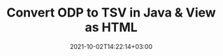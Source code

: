 ---
############################# Static ############################
layout: "autogen"
date: 2021-10-02T14:22:14+03:00
draft: false
path: "total/java/conversion/odp-to-tsv/"

############################# Head ############################
head_title: "Convert ODP to TSV in Java - Sample Java Code"
head_description: "Java document conversion library to convert ODP to TSV and 100+ other file formats in Java & J2SE applications. View the Converted TSV document as HTML viewer."

############################# Header ############################
title: "Convert ODP to TSV in Java & View as HTML"
description: "Programmatically convert ODP to TSV in Java & J2SE platforms using flexible document manipulation options to customize the resultant document. Convert the complete document or some specific pages based on page numbers or selective page ranges using Java document conversion library."

############################# SubMenu ############################
submenu:
    enable: false

############################# Content ############################
content:
    enable: true
    block:
    - title_left: "ODP to TSV Conversion in Java"
      content_left: |
          Perform ODP to TSV file conversion in three simple steps using Java. View the converted document as HTML without any external software dependency.

          -   Create a new instance of **Converter** class and load the ODP file
          -   Set **ConvertOptions** for the TSV document type
          -   Call **Convert** method of **Converter** class instance for conversion to TSV
          -   Set options for HTML viewer
          -   Create **Viewer** object to view converted TSV as HTML
          
      title_right: "Convert Remotely Located Documents"
      content_right: |
          You require `GroupDocs.Conversion` & `GroupDocs.Viewer` namespaces to convert between a wide range of popular document types such as PDF, Microsoft Word, Excel, PowerPoint, Project, Outlook, HTML, diagrams and image file formats. Explore other [Java APIs for Office documents](https://products.conholdate.com/total/java/) as offered by Conholdate.Total.
          
          Get the respective assembly files from the [downloads](https://downloads.conholdate.com/total/java) or fetch the whole package from [Maven](https://repository.conholdate.com/webapp/#/artifacts/browse/tree/General/repo) to add 'Conholdate.Total` directly in your workspace.
          
      code: |
          ```cs {linenos=false}
          // Convert ODP to TSV using GroupDocs.Conversion API
          // Load the source ODP file to be converted
          Converter converter = new Converter("input.odp");

          // Get the convert options ready for the target TSV format
          ConvertOptions convertOptions = new FileType().fromExtension("tsv").getConvertOptions();

          // Convert to TSV format
          converter.convert("output.tsv", convertOptions);

          // Create Viewer object to view the converted TSV as HTML
          try (Viewer viewer = new Viewer("output.tsv"))
          {
              // Set options for HTML viewer
              HtmlViewOptions viewOptions = HtmlViewOptions.forEmbeddedResources("output{0}.html");

              // View converted TSV as HTML
              viewer.view(viewOptions);
          }
          ```
    - title_left: "Convert Password Protected ODP to TSV"
      content_left: |
          Accurately load and convert documents that are protected with a password within your Java based applications. The file format conversion API also supports rendering remote documents from different sources including S3, Blob, FTP, Stream, URL or a local disk.

          -   Create new instance of **Converter** class and pass source document path
          -   Instantiate the proper **ConvertOptions** class e.g. (**PdfConvertOptions**, **WordProcessingConvertOptions**, **SpreadsheetConvertOptions** etc.)
          -   Call **convert** method of **Converter** class instance and pass filename for the converted document
        
      title_right: "Source Document Information Extraction"
      content_right: |
          The documents information extraction feature not only allows getting the basic information about the source document file but it also supports extracting some valuable file-format specific information such as project start and end dates of a Microsoft Project file, any printing restrictions on a PDF document, list of folders enclosed in an Outlook data file etc. 

          Convert popular document file formats on different operating systems such as Windows, Linux or macOS while using development environments such as NetBeans, IntelliJ IDEA and Eclipse.
          
      code: |
          ```cs {linenos=false}
          // Load and convert password protected documents
          WordProcessingLoadOptions loadOptions = new WordProcessingLoadOptions();
          loadOptions.setPassword("12345");

          // Create an instance of Converter class and pass source document path and the load options delegate as a constructor parameters
          Converter converter = new Converter("input.odp", loadOptions);

          // Instantiate PdfConvertOptions class
          PdfConvertOptions options = new PdfConvertOptions();

          // Call convert method of Converter class instance and pass filename for the converted document and the instance of ConvertOptions from the previous step
          converter.convert("output.tsv, options);
          ```
############################# About Formats ############################
about_formats:
    enable: false
############################# More Formats ############################
more_formats:
    enable: true
    auto: false
    other_out_formats: PDF DOCX DOT DOTX DOTM TXT RTF HTML MHTML XLS XLSX XLSM XLT XLTX XLTM DIF PPT PPTX PPS PPSX POT POTX POTM ODT OTT EMZ WMZ SVGZ TEX DCM WMF BMP PNG GIF JPEG TIFF
############################# Back to top ###############################
back_to_top:
  enable: true
---